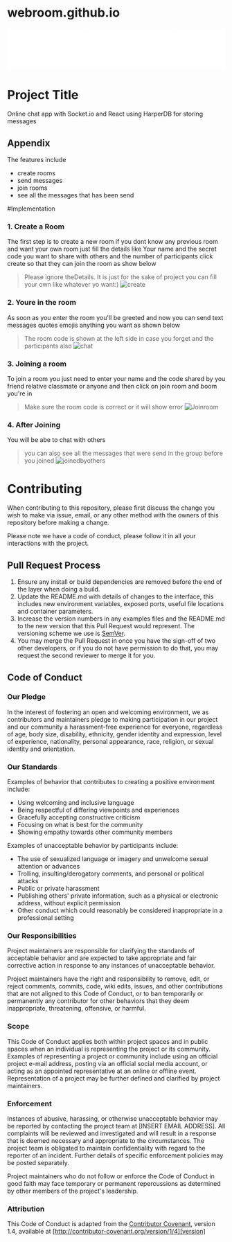 # webroom.github.io

![](https://github.com/shivvamm/webroom.github.io/blob/main/client/client/public/your_cool_intro.gif)


# Project Title

Online chat app with Socket.io and React  using HarperDB
for storing messages


## Appendix

The features include 
- create  rooms
- send messages
- join  rooms
- see all the messages that has been send 

#Implementation
### 1. Create a Room 
The first step is to create  a new room if you dont know any previous room and want your own room just fill the details like Your name and the secret code you want to share with others and the number of participants  click create  so that they can join the room as show below 
> Please ignore theDetails. It is just for the sake of project  you can fill your own like whatever yo want:)
![create](https://user-images.githubusercontent.com/58168590/223076506-bd6b7018-996e-4e8d-9412-61a6b4826208.png)


### 2. Youre in the room 
As soon as you enter the room you'll be greeted and now you can send text messages quotes emojis anything you want as shown below
> The room code is shown at the left side in case you forget and the participants also 
![chat](https://user-images.githubusercontent.com/58168590/223077063-6ce63060-0985-40ef-a16c-049a532d1056.png)


### 3. Joining a room 
To join a room you just need to enter your name and the code shared by you friend relative classmate or anyone and then click on join room and boom you're in 
> Make sure the room code is correct or it will show error
![Joinroom](https://user-images.githubusercontent.com/58168590/223078005-3f021f07-766f-4310-8644-73e2a4245eed.png)


### 4. After Joining 
You will be abe to chat with others 
> you can also see all the messages that were send in the group before you joined 
![joinedbyothers](https://user-images.githubusercontent.com/58168590/223078346-84bdc151-5d0a-4da5-a16f-ffc66f030e29.png)



# Contributing

When contributing to this repository, please first discuss the change you wish to make via issue,
email, or any other method with the owners of this repository before making a change. 

Please note we have a code of conduct, please follow it in all your interactions with the project.

## Pull Request Process

1. Ensure any install or build dependencies are removed before the end of the layer when doing a 
   build.
2. Update the README.md with details of changes to the interface, this includes new environment 
   variables, exposed ports, useful file locations and container parameters.
3. Increase the version numbers in any examples files and the README.md to the new version that this
   Pull Request would represent. The versioning scheme we use is [SemVer](http://semver.org/).
4. You may merge the Pull Request in once you have the sign-off of two other developers, or if you 
   do not have permission to do that, you may request the second reviewer to merge it for you.

## Code of Conduct

### Our Pledge

In the interest of fostering an open and welcoming environment, we as
contributors and maintainers pledge to making participation in our project and
our community a harassment-free experience for everyone, regardless of age, body
size, disability, ethnicity, gender identity and expression, level of experience,
nationality, personal appearance, race, religion, or sexual identity and
orientation.

### Our Standards

Examples of behavior that contributes to creating a positive environment
include:

* Using welcoming and inclusive language
* Being respectful of differing viewpoints and experiences
* Gracefully accepting constructive criticism
* Focusing on what is best for the community
* Showing empathy towards other community members

Examples of unacceptable behavior by participants include:

* The use of sexualized language or imagery and unwelcome sexual attention or
advances
* Trolling, insulting/derogatory comments, and personal or political attacks
* Public or private harassment
* Publishing others' private information, such as a physical or electronic
  address, without explicit permission
* Other conduct which could reasonably be considered inappropriate in a
  professional setting

### Our Responsibilities

Project maintainers are responsible for clarifying the standards of acceptable
behavior and are expected to take appropriate and fair corrective action in
response to any instances of unacceptable behavior.

Project maintainers have the right and responsibility to remove, edit, or
reject comments, commits, code, wiki edits, issues, and other contributions
that are not aligned to this Code of Conduct, or to ban temporarily or
permanently any contributor for other behaviors that they deem inappropriate,
threatening, offensive, or harmful.

### Scope

This Code of Conduct applies both within project spaces and in public spaces
when an individual is representing the project or its community. Examples of
representing a project or community include using an official project e-mail
address, posting via an official social media account, or acting as an appointed
representative at an online or offline event. Representation of a project may be
further defined and clarified by project maintainers.

### Enforcement

Instances of abusive, harassing, or otherwise unacceptable behavior may be
reported by contacting the project team at [INSERT EMAIL ADDRESS]. All
complaints will be reviewed and investigated and will result in a response that
is deemed necessary and appropriate to the circumstances. The project team is
obligated to maintain confidentiality with regard to the reporter of an incident.
Further details of specific enforcement policies may be posted separately.

Project maintainers who do not follow or enforce the Code of Conduct in good
faith may face temporary or permanent repercussions as determined by other
members of the project's leadership.

### Attribution

This Code of Conduct is adapted from the [Contributor Covenant][homepage], version 1.4,
available at [http://contributor-covenant.org/version/1/4][version]

[homepage]: http://contributor-covenant.org
[version]: http://contributor-covenant.org/version/1/4/
